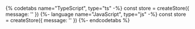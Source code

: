 {% codetabs name="TypeScript", type="ts" -%}
const store = createStore({ message: '' })
{%- language name="JavaScript", type="js" -%}
const store = createStore({ message: '' })
{%- endcodetabs %}
